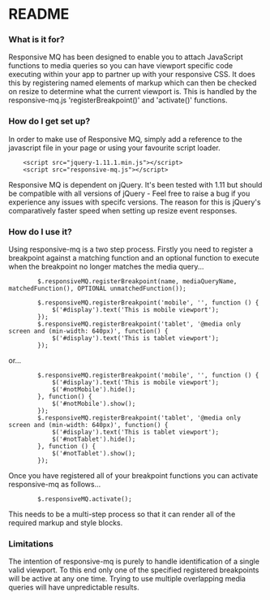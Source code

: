 # README #

### What is it for? ###
Responsive MQ has been designed to enable you to attach JavaScript functions to media queries so you can have viewport specific code executing within your app to partner up with your responsive CSS. It does this by registering named elements of markup which can then be checked on resize to determine what the current viewport is. This is handled by the responsive-mq.js 'registerBreakpoint()' and 'activate()' functions.

### How do I get set up? ###
In order to make use of Responsive MQ, simply add a reference to the javascript file in your page or using your favourite script loader.

```
    <script src="jquery-1.11.1.min.js"></script>
    <script src="responsive-mq.js"></script>
```

Responsive MQ is dependent on jQuery. It's been tested with 1.11 but should be compatible with all versions of jQuery - Feel free to raise a bug if you experience any issues with specifc versions. The reason for this is jQuery's comparatively faster speed when setting up resize event responses.

### How do I use it? ###
Using responsive-mq is a two step process. Firstly you need to register a breakpoint against a matching function and an optional function to execute when the breakpoint no longer matches the media query...
```
        $.responsiveMQ.registerBreakpoint(name, mediaQueryName, matchedFunction(), OPTIONAL unmatchedFunction());
```
```
        $.responsiveMQ.registerBreakpoint('mobile', '', function () {
            $('#display').text('This is mobile viewport');
        });
        $.responsiveMQ.registerBreakpoint('tablet', '@media only screen and (min-width: 640px)', function() {
            $('#display').text('This is tablet viewport');
        });
```
or...
```
        $.responsiveMQ.registerBreakpoint('mobile', '', function () {
            $('#display').text('This is mobile viewport');
            $('#notMobile').hide();
        }, function() {
            $('#notMobile').show();
        });
        $.responsiveMQ.registerBreakpoint('tablet', '@media only screen and (min-width: 640px)', function() {
            $('#display').text('This is tablet viewport');
            $('#notTablet').hide();
        }, function () {
            $('#notTablet').show();
        });
```
Once you have registered all of your breakpoint functions you can activate responsive-mq as follows...
```
        $.responsiveMQ.activate();
```
This needs to be a multi-step process so that it can render all of the required markup and style blocks.

### Limitations ###
The intention of responsive-mq is purely to handle identification of a single valid viewport. To this end only one of the specified registered breakpoints will be active at any one time. Trying to use multiple overlapping media queries will have unpredictable results.